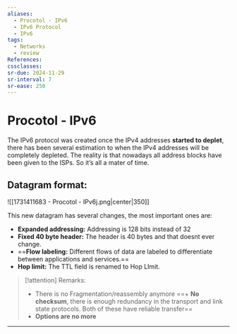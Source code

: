 ```yaml
---
aliases:
  - Procotol - IPv6
  - IPv6 Protocol
  - IPv6
tags:
  - Networks
  - review
References: 
cssclasses:
sr-due: 2024-11-29
sr-interval: 7
sr-ease: 250
---
```

# Procotol - IPv6
The IPv6 protocol was created once the IPv4 addresses **started to deplet**, there has been several estimation to when the IPv4 addresses will be completely depleted. The reality is that nowadays all address blocks have been given to the ISPs. So it’s all a mater of time. 

## Datagram format:
![[1731411683 - Procotol - IPv6j.png|center|350]]

This new datagram has several changes, the most important ones are:
+ **Expanded addressing:** Addressing is 128 bits instead of 32
+ **Fixed 40 byte header:** The header is 40 bytes and that doesnt ever change. 
+ ==**Flow labeling:** Different flows of data are labeled to differentiate between applications and services.==
+ **Hop limit:** The TTL field is renamed to Hop LImit. 

> [!attention] Remarks: 
>+ There is no Fragmentation/reassembly anymore
>==+ **No checksum**, there is enough redundancy in the transport and link state protocols. Both of these have reliable transfer==
>+ **Options are no more**



***